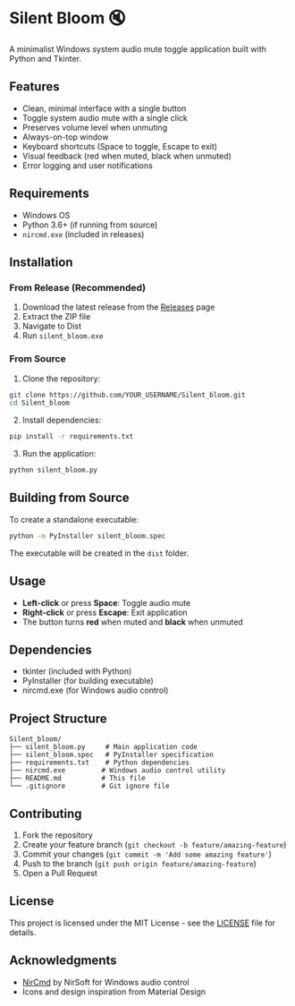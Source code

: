 # Silent Bloom 🔇

A minimalist Windows system audio mute toggle application built with Python and Tkinter.

## Features

- Clean, minimal interface with a single button
- Toggle system audio mute with a single click
- Preserves volume level when unmuting
- Always-on-top window
- Keyboard shortcuts (Space to toggle, Escape to exit)
- Visual feedback (red when muted, black when unmuted)
- Error logging and user notifications

## Requirements

- Windows OS
- Python 3.6+ (if running from source)
- `nircmd.exe` (included in releases)

## Installation

### From Release (Recommended)
1. Download the latest release from the [Releases](https://github.com/YOUR_USERNAME/Silent_bloom/releases) page
2. Extract the ZIP file
3. Navigate to Dist
4. Run `silent_bloom.exe`

### From Source
1. Clone the repository:
```bash
git clone https://github.com/YOUR_USERNAME/Silent_bloom.git
cd Silent_bloom
```

2. Install dependencies:
```bash
pip install -r requirements.txt
```

3. Run the application:
```bash
python silent_bloom.py
```

## Building from Source

To create a standalone executable:

```bash
python -m PyInstaller silent_bloom.spec
```

The executable will be created in the `dist` folder.

## Usage

- **Left-click** or press **Space**: Toggle audio mute
- **Right-click** or press **Escape**: Exit application
- The button turns **red** when muted and **black** when unmuted

## Dependencies

- tkinter (included with Python)
- PyInstaller (for building executable)
- nircmd.exe (for Windows audio control)

## Project Structure

```
Silent_bloom/
├── silent_bloom.py     # Main application code
├── silent_bloom.spec   # PyInstaller specification
├── requirements.txt    # Python dependencies
├── nircmd.exe         # Windows audio control utility
├── README.md          # This file
└── .gitignore         # Git ignore file
```

## Contributing

1. Fork the repository
2. Create your feature branch (`git checkout -b feature/amazing-feature`)
3. Commit your changes (`git commit -m 'Add some amazing feature'`)
4. Push to the branch (`git push origin feature/amazing-feature`)
5. Open a Pull Request

## License

This project is licensed under the MIT License - see the [LICENSE](LICENSE) file for details.

## Acknowledgments

- [NirCmd](https://www.nirsoft.net/utils/nircmd.html) by NirSoft for Windows audio control
- Icons and design inspiration from Material Design 
